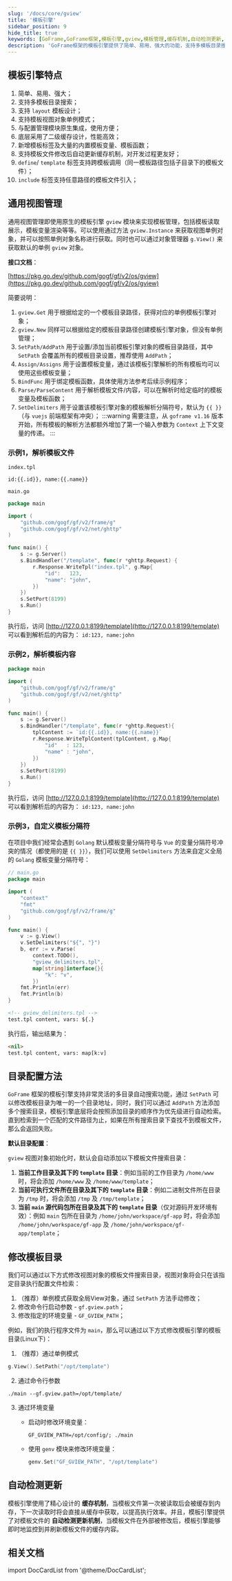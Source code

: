 ```yaml
---
slug: '/docs/core/gview'
title: '模板引擎'
sidebar_position: 9
hide_title: true
keywords: [GoFrame,GoFrame框架,模板引擎,gview,模板管理,缓存机制,自动检测更新,模板目录,模板变量,模板函数]
description: 'GoFrame框架的模板引擎提供了简单、易用、强大的功能，支持多模板目录搜索、layout模板设计以及模板文件自动更新等特性。通过gview模块实现通用视图管理，支持模板对象单例模式及视图对象管理器的使用，方便进行模板目录配置和模板变量、函数渲染。'
---
```


## 模板引擎特点

1. 简单、易用、强大；
2. 支持多模板目录搜索；
3. 支持 `layout` 模板设计；
4. 支持模板视图对象单例模式；
5. 与配置管理模块原生集成，使用方便；
6. 底层采用了二级缓存设计，性能高效；
7. 新增模板标签及大量的内置模板变量、模板函数；
8. 支持模板文件修改后自动更新缓存机制，对开发过程更友好；
9. `define`/ `template` 标签支持跨模板调用（同一模板路径包括子目录下的模板文件）；
10. `include` 标签支持任意路径的模板文件引入；

## 通用视图管理

通用视图管理即使用原生的模板引擎 `gview` 模块来实现模板管理，包括模板读取展示，模板变量渲染等等。可以使用通过方法 `gview.Instance` 来获取视图单例对象，并可以按照单例对象名称进行获取。同时也可以通过对象管理器 `g.View()` 来获取默认的单例 `gview` 对象。

**接口文档**：

[https://pkg.go.dev/github.com/gogf/gf/v2/os/gview](https://pkg.go.dev/github.com/gogf/gf/v2/os/gview)

简要说明：

1. `gview.Get` 用于根据给定的一个模板目录路径，获得对应的单例模板引擎对象；
2. `gview.New` 同样可以根据给定的模板目录路径创建模板引擎对象，但没有单例管理；
3. `SetPath/AddPath` 用于设置/添加当前模板引擎对象的模板目录路径，其中 `SetPath` 会覆盖所有的模板目录设置，推荐使用 `AddPath`；
4. `Assign/Assigns` 用于设置模板变量，通过该模板引擎解析的所有模板均可以使用这些模板变量；
5. `BindFunc` 用于绑定模板函数，具体使用方法参考后续示例程序；
6. `Parse/ParseContent` 用于解析模板文件/内容，可以在解析时给定临时的模板变量及模板函数；
7. `SetDelimiters` 用于设置该模板引擎对象的模板解析分隔符号，默认为 `{{ }}`（与 `vuejs` 前端框架有冲突）；
:::warning
需要注意，从 `goframe v1.16` 版本开始，所有模板的解析方法都额外增加了第一个输入参数为 `Context` 上下文变量的传递。
:::
### 示例1，解析模板文件

`index.tpl`

```
id:{{.id}}, name:{{.name}}
```

`main.go`

```go
package main

import (
    "github.com/gogf/gf/v2/frame/g"
    "github.com/gogf/gf/v2/net/ghttp"
)

func main() {
    s := g.Server()
    s.BindHandler("/template", func(r *ghttp.Request) {
        r.Response.WriteTpl("index.tpl", g.Map{
            "id":   123,
            "name": "john",
        })
    })
    s.SetPort(8199)
    s.Run()
}
```

执行后，访问 [http://127.0.0.1:8199/template](http://127.0.0.1:8199/template) 可以看到解析后的内容为： `id:123, name:john`

### 示例2，解析模板内容

```go
package main

import (
    "github.com/gogf/gf/v2/frame/g"
    "github.com/gogf/gf/v2/net/ghttp"
)

func main() {
    s := g.Server()
    s.BindHandler("/template", func(r *ghttp.Request){
        tplContent := `id:{{.id}}, name:{{.name}}`
        r.Response.WriteTplContent(tplContent, g.Map{
            "id"   : 123,
            "name" : "john",
        })
    })
    s.SetPort(8199)
    s.Run()
}
```

执行后，访问 [http://127.0.0.1:8199/template](http://127.0.0.1:8199/template) 可以看到解析后的内容为： `id:123, name:john`

### 示例3，自定义模板分隔符

在项目中我们经常会遇到 `Golang` 默认模板变量分隔符号与 `Vue` 的变量分隔符号冲突的情况（都使用的是 `{{ }}`），我们可以使用 `SetDelimiters` 方法来自定义全局的 `Golang` 模板变量分隔符号：

```go
// main.go
package main

import (
    "context"
    "fmt"
    "github.com/gogf/gf/v2/frame/g"
)

func main() {
    v := g.View()
    v.SetDelimiters("${", "}")
    b, err := v.Parse(
        context.TODO(),
        "gview_delimiters.tpl",
        map[string]interface{}{
            "k": "v",
        })
    fmt.Println(err)
    fmt.Println(b)
}
```

```html
<!-- gview_delimiters.tpl -->
test.tpl content, vars: ${.}
```

执行后，输出结果为：

```html
<nil>
test.tpl content, vars: map[k:v]
```

## 目录配置方法

`GoFrame` 框架的模板引擎支持非常灵活的多目录自动搜索功能，通过 `SetPath` 可以修改模板目录为唯一的一个目录地址，同时，我们可以通过 `AddPath` 方法添加多个搜索目录，模板引擎底层将会按照添加目录的顺序作为优先级进行自动检索。直到检索到一个匹配的文件路径为止，如果在所有搜索目录下查找不到模板文件，那么会返回失败。

**默认目录配置**：

`gview` 视图对象初始化时，默认会自动添加以下模板文件搜索目录：

1. **当前工作目录及其下的 `template` 目录**：例如当前的工作目录为 `/home/www` 时，将会添加 `/home/www` 及 `/home/www/template`；
2. **当前可执行文件所在目录及其下的 `template` 目录**：例如二进制文件所在目录为 `/tmp` 时，将会添加 `/tmp` 及 `/tmp/template`；
3. **当前 `main` 源代码包所在目录及其下的 `template` 目录**（仅对源码开发环境有效）：例如 `main` 包所在目录为 `/home/john/workspace/gf-app` 时，将会添加 `/home/john/workspace/gf-app` 及 `/home/john/workspace/gf-app/template`；

## 修改模板目录

我们可以通过以下方式修改视图对象的模板文件搜索目录，视图对象将会只在该指定目录执行配置文件检索：

1. （推荐）单例模式获取全局View对象，通过 `SetPath` 方法手动修改；
2. 修改命令行启动参数 - `gf.gview.path`；
3. 修改指定的环境变量 - `GF_GVIEW_PATH`；

例如，我们的执行程序文件为 `main`，那么可以通过以下方式修改模板引擎的模板目录(Linux下)：

1. （推荐）通过单例模式

```go
g.View().SetPath("/opt/template")
```

2. 通过命令行参数

```shell
./main --gf.gview.path=/opt/template/
```

3. 通过环境变量
   - 启动时修改环境变量：

     ```shell
     GF_GVIEW_PATH=/opt/config/; ./main
     ```

   - 使用 `genv` 模块来修改环境变量：

     ```go
     genv.Set("GF_GVIEW_PATH", "/opt/template")
     ```

## 自动检测更新

模板引擎使用了精心设计的 **缓存机制**，当模板文件第一次被读取后会被缓存到内存，下一次读取时将会直接从缓存中获取，以提高执行效率。并且，模板引擎提供了对模板文件的 **自动检测更新机制**，当模板文件在外部被修改后，模板引擎能够即时地监控到并刷新模板文件的缓存内容。

## 相关文档
import DocCardList from '@theme/DocCardList';

<DocCardList />